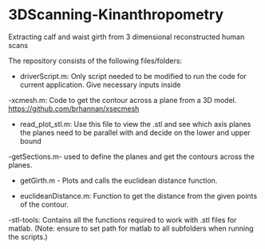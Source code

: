 # 3DScanning-Kinanthropometry
Extracting calf and waist girth from 3 dimensional reconstructed human scans


The repository consists of the following files/folders:

- driverScript.m: Only script needed to be modified to run the code for current application. Give necessary inputs inside

-xcmesh.m: Code to get the contour across a plane from a 3D model. https://github.com/brhannan/xsecmesh

- read_plot_stl.m: Use this file to view the .stl and see which axis planes the planes need to be parallel with and decide on the lower and upper bound

-getSections.m- used to define the planes and get the contours across the planes. 

- getGirth.m - Plots and calls the euclidean distance function.

- euclideanDistance.m: Function to get the distance from the given points of the contour.

-stl-tools: Contains all the functions required to work with .stl files for matlab. (Note: ensure to set path for matlab to all subfolders when running the scripts.)




